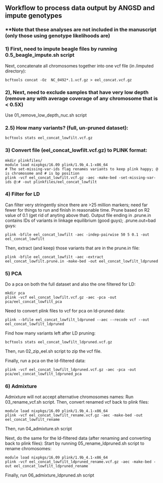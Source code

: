 ## Workflow to process data output by ANGSD and impute genotypes
### **Note that these analyses are not included in the manuscript (only those using genotype likelihoods are)

### 1) First, need to impute beagle files by running 0.5_beagle_impute.sh script

Next, concatenate all chromosomes together into one vcf file (in /imputed directory):
```
bcftools concat -Oz  NC_0492*.1.vcf.gz > eel_concat.vcf.gz
```
### 2), Next, need to exclude samples that have very low depth (remove any with average coverage of any chromosome that is < 0.5X)
Use 01_remove_low_depth_nuc.sh script

### 2.5) How many variants? (full, un-pruned dataset):
```
bcftools stats eel_concat_lowfilt.vcf.gz
```

### 3) Convert file (eel_concat_lowfilt.vcf.gz) to PLINK format:
```
mkdir plinkfiles/
module load nixpkgs/16.09 plink/1.9b_4.1-x86_64
# The set-missing-var-ids flag renames variants to keep plink happy; @ is chromosome and # is bp position
plink -vcf eel_concat_lowfilt.vcf.gz -aec -make-bed -set-missing-var-ids @:# -out plinkfiles/eel_concat_lowfilt
```
### 4) Filter for LD
Can filter very stringently since there are >25 million markers; need far fewer for things to run and finish in reasonable time.
Prune based on R2 value of 0.1 (get rid of anyting above that).
Output file ending in .prune.in contains IDs of variants in linkage equilibrium (good guys); .prune.out=bad guys:
```
plink -bfile eel_concat_lowfilt -aec -indep-pairwise 50 5 0.1 -out eel_concat_lowfilt
```
Then, extract (and keep) those variants that are in the prune.in file:
```
plink -bfile eel_concat_lowfilt -aec -extract eel_concat_lowfilt.prune.in -make-bed -out eel_concat_lowfilt_ldpruned
```
### 5) PCA
Do a pca on both the full dataset and also the one filtered for LD:
```
mkdir pca
plink -vcf eel_concat_lowfilt.vcf.gz -aec -pca -out pca/eel_concat_lowfilt_pca
```
Need to convert plink files to vcf for pca on ld-pruned data:
```
plink --bfile eel_concat_lowfilt_ldpruned --aec --recode vcf --out eel_concat_lowfilt_ldpruned
```
Find how many variants left after LD pruning:
```
bcftools stats eel_concat_lowfilt_ldpruned.vcf.gz
```
Then, run 02_zip_eel.sh script to zip the vcf file.

Finally, run a pca on the ld-filtered data:
```
plink -vcf eel_concat_lowfilt_ldpruned.vcf.gz -aec -pca -out pca/eel_concat_lowfilt_ldpruned_pca
```
### 6) Admixture
Admixture will not accept alternative chromosomes names:
Run 03_rename_vcf.sh script.
Then, convert renamed vcf back to plink files:
```
module load nixpkgs/16.09 plink/1.9b_4.1-x86_64
plink -vcf eel_concat_lowfilt_rename.vcf.gz -aec -make-bed -out eel_concat_lowfilt_rename
```
Then, run 04_admixture.sh script

Next, do the same for the ld-filtered data (after renaming and converting back to plink files):
Start by running 05_rename_ldpruned.sh script to rename chromosomes:
```
module load nixpkgs/16.09 plink/1.9b_4.1-x86_64
plink -vcf eel_concat_lowfilt_ldpruned_rename.vcf.gz -aec -make-bed -out eel_concat_lowfilt_ldpruned_rename
```
Finally, run 06_admixture_ldpruned.sh script


